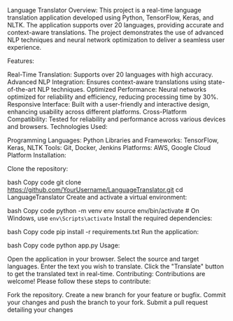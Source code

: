 Language Translator
Overview:
This project is a real-time language translation application developed using Python, TensorFlow, Keras, and NLTK. The application supports over 20 languages, providing accurate and context-aware translations. The project demonstrates the use of advanced NLP techniques and neural network optimization to deliver a seamless user experience.

Features:

Real-Time Translation: Supports over 20 languages with high accuracy.
Advanced NLP Integration: Ensures context-aware translations using state-of-the-art NLP techniques.
Optimized Performance: Neural networks optimized for reliability and efficiency, reducing processing time by 30%.
Responsive Interface: Built with a user-friendly and interactive design, enhancing usability across different platforms.
Cross-Platform Compatibility: Tested for reliability and performance across various devices and browsers.
Technologies Used:

Programming Languages: Python
Libraries and Frameworks: TensorFlow, Keras, NLTK
Tools: Git, Docker, Jenkins
Platforms: AWS, Google Cloud Platform
Installation:

Clone the repository:

bash
Copy code
git clone https://github.com/YourUsername/LanguageTranslator.git
cd LanguageTranslator
Create and activate a virtual environment:

bash
Copy code
python -m venv env
source env/bin/activate   # On Windows, use `env\Scripts\activate`
Install the required dependencies:

bash
Copy code
pip install -r requirements.txt
Run the application:

bash
Copy code
python app.py
Usage:

Open the application in your browser.
Select the source and target languages.
Enter the text you wish to translate.
Click the "Translate" button to get the translated text in real-time.
Contributing:
Contributions are welcome! Please follow these steps to contribute:

Fork the repository.
Create a new branch for your feature or bugfix.
Commit your changes and push the branch to your fork.
Submit a pull request detailing your changes
